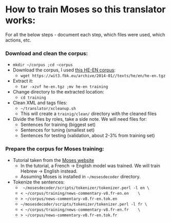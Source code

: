 # How to train Moses so this translator works:

For all the below steps - document each step, which files were used, which actions, etc.

### Download and clean the corpus:

* `mkdir ~/corpus ;cd ~corpus`
* Download the corpus, I used [this HE-EN corpus](http://wit3.fbk.eu/archive/2014-01//texts/he/en/he-en.tgz):
	* `wget https://wit3.fbk.eu/archive/2014-01//texts/he/en/he-en.tgz`
* Extract it:
	* `tar -xzvf he-en.tgz ;mv he-en training`
* Change directory to the extracted location:
	* `cd training`
* Clean XML and tags files:
	* `~/translator/xcleanup.sh`
	* This will create a `trainig/clean/` directory with the cleaned files
* Divide the files by roles, take a side note. We will need files for:
	* Sentences for training (biggest set)
	* Sentences for tuning (smallest set)
	* Sentences for testing (validation, about 2-3% from training set)
 
### Prepare the corpus for Moses training:

* Tutorial taken from the [Moses website](http://www.statmt.org/moses/?n=Moses.Baseline)
	* In the tutorial, a French → English model was trained. We will train Hebrew → English instead.
	* Assuming Moses is installed in `~/mosesdecoder` directory.
* Tokenize the sentences:
	* ` ~/mosesdecoder/scripts/tokenizer/tokenizer.perl -l en \`
	* `< ~/corpus/training/news-commentary-v8.fr-en.en    \`
	* `> ~/corpus/news-commentary-v8.fr-en.tok.en`
	* `~/mosesdecoder/scripts/tokenizer/tokenizer.perl -l fr \`
	* `< ~/corpus/training/news-commentary-v8.fr-en.fr    \`
	* `> ~/corpus/news-commentary-v8.fr-en.tok.fr`
